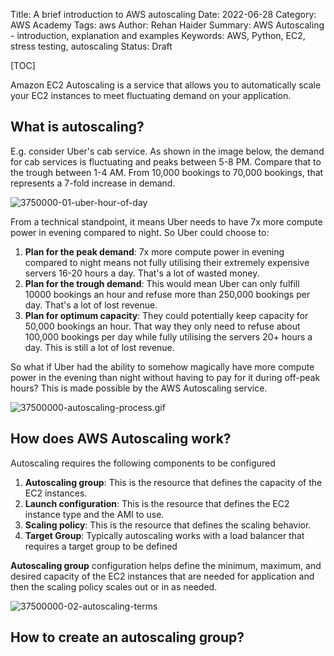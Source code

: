 Title: A brief introduction to AWS autoscaling
Date: 2022-06-28
Category: AWS Academy
Tags: aws
Author: Rehan Haider
Summary: AWS Autoscaling - introduction, explanation and examples
Keywords: AWS, Python, EC2, stress testing, autoscaling
Status: Draft


[TOC]

Amazon EC2 Autoscaling is a service that allows you to automatically scale your EC2 instances to meet fluctuating demand on your application.  

## What is autoscaling?

E.g. consider Uber's cab service. As shown in the image below, the demand for cab services is fluctuating and peaks between 5-8 PM. Compare that to the trough between 1-4 AM. From 10,000 bookings to 70,000 bookings, that represents a 7-fold increase in demand.

![3750000-01-uber-hour-of-day]({static}/images/aws-academy/37500000-01-uber-hour-of-day.png)

From a technical standpoint, it means Uber needs to have 7x more compute power in evening compared to night. So Uber could choose to:

1. **Plan for the peak demand**: 7x more compute power in evening compared to night means not fully utilising their extremely expensive servers 16-20 hours a day. That's a lot of wasted money.
2. **Plan for the trough demand**: This would mean Uber can only  fulfill 10000 bookings an hour and refuse more than 250,000 bookings per day. That's a lot of lost revenue.
3. **Plan for optimum capacity**: They could potentially keep capacity for 50,000 bookings an hour. That way they only need to refuse about 100,000 bookings per day while fully utilising the servers 20+ hours a day. This is still a lot of lost revenue.

So what if Uber had the ability to somehow magically have more compute power in the evening than night without having to pay for it during off-peak hours? This is made possible by the AWS Autoscaling service.

![37500000-autoscaling-process.gif]({static}/images/aws-academy/37500000-autoscaling-process.gif)

## How does AWS Autoscaling work?

Autoscaling requires the following components to be configured

1. **Autoscaling group**: This is the resource that defines the capacity of the EC2 instances.
2. **Launch configuration**: This is the resource that defines the EC2 instance type and the AMI to use.
3. **Scaling policy**: This is the resource that defines the scaling behavior.
5. **Target Group**: Typically autoscaling works with a load balancer that requires a target group to be defined


**Autoscaling group** configuration helps define the minimum, maximum, and desired capacity of the EC2 instances that are needed for application and then the scaling policy scales out or in as needed.

![37500000-02-autoscaling-terms]({static}/images/aws-academy/37500000-02-autoscaling-terms.png)

## How to create an autoscaling group?

